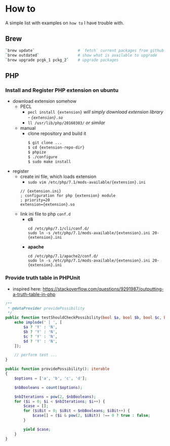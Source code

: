 How to
======

A simple list with examples on `how to` I have trouble with.

## Brew
```sh
`brew update`                   # `fetch` current packages from github
`brew outdated`                 # show what is available to upgrade
`brew upgrade pcgk_1 pckg_2`    # upgrade packages
```

## PHP

### Install and Register PHP extension on ubuntu
- download extension somehow
    - PECL
        - `pecl install {extension}` _will simply download extension library - `{extension}.so`_
        - `ll /usr/lib/php/20160303/` _or similar_
    - manual
        - clone repository and build it
            ```bash
            $ git clone ...
            $ cd {extension-repo-dir}
            $ phpize
            $ ./configure
            $ sudo make install
            ```
- register
    - create ini file, which loads extension
        - `sudo vim /etc/php/7.1/mods-available/{extension}.ini`
        ```
        // {extension.ini}
        ; configuration for php {extension} module
        ; priority=20
        extension={extension}.so
        ```
    - link ini file to php `conf.d`
        - **cli**
            ```
            cd /etc/php/7.1/cli/conf.d/
            sudo ln -s /etc/php/7.1/mods-available/{extension}.ini 20-{extension}.ini
            ```
        - **apache**
            ```
            cd /etc/php/7.1/apache2/conf.d/
            sudo ln -s /etc/php/7.1/mods-available/{extension}.ini 20-{extension}.ini
            ```

### Provide truth table in PHPUnit
- inspired here: https://stackoverflow.com/questions/9291987/outputting-a-truth-table-in-php

```php
/**
 * @dataProvider providePossibility
 */
public function testShouldCheckPossibility(bool $a, bool $b, bool $c, bool $d): void {
    echo implode(' | ', [
        $a ? 'Y' : 'N',
        $b ? 'Y' : 'N',
        $c ? 'Y' : 'N',
        $d ? 'Y' : 'N',
    ]);

    // perform test ...
}

public function providePossibility(): iterable
{
    $options = ['a', 'b', 'c', 'd'];

    $nbBooleans = count($options);

    $nbIterations = pow(2, $nbBooleans);
    for ($i = 0; $i < $nbIterations; $i++) {
        $case = [];
        for ($iBit = 0; $iBit < $nbBooleans; $iBit++) {
            $case[] = ($i & pow(2, $iBit)) !== 0 ? true : false;
        }

        yield $case;
    }
}
```

